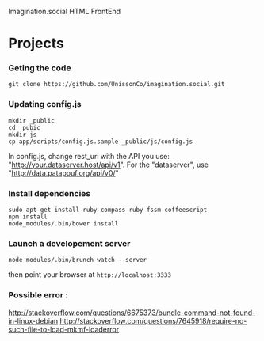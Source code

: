 Imagination.social HTML FrontEnd

Projects
========

### Geting the code 
    
    git clone https://github.com/UnissonCo/imagination.social.git

### Updating config.js

    mkdir _public
    cd _pubic
    mkdir js
    cp app/scripts/config.js.sample _public/js/config.js
    
  In config.js, change rest_uri with the API you use: "http://your.dataserver.host/api/v1". For the "dataserver", use "http://data.patapouf.org/api/v0/"

### Install dependencies

    sudo apt-get install ruby-compass ruby-fssm coffeescript
    npm install
    node_modules/.bin/bower install
    
### Launch a developement server

    node_modules/.bin/brunch watch --server
    
then point your browser at `http://localhost:3333`

### Possible error :
http://stackoverflow.com/questions/6675373/bundle-command-not-found-in-linux-debian
http://stackoverflow.com/questions/7645918/require-no-such-file-to-load-mkmf-loaderror
